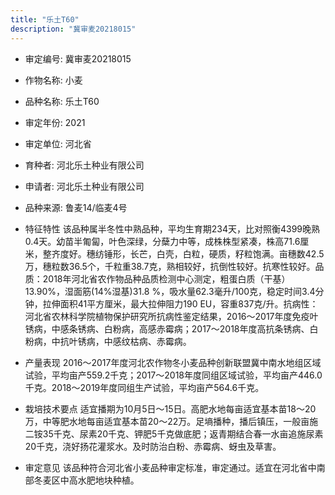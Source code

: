 ```yaml
---
title: "乐土T60"
description: "冀审麦20218015"
---
```

* 审定编号:  冀审麦20218015

*  作物名称:  小麦

*  品种名称:  乐土T60

*  审定年份:  2021

*  审定单位:  河北省

* 育种者:  河北乐土种业有限公司

*  申请者:  河北乐土种业有限公司

*  品种来源:  鲁麦14/临麦4号

*  特征特性
该品种属半冬性中熟品种，平均生育期234天，比对照衡4399晚熟0.4天。幼苗半匍匐，叶色深绿，分蘖力中等，成株株型紧凑，株高71.6厘米，整齐度好。穗纺锤形，长芒，白壳，白粒，硬质，籽粒饱满。亩穗数42.5万，穗粒数36.5个，千粒重38.7克，熟相较好，抗倒性较好。抗寒性较好。品质：2018年河北省农作物品种品质检测中心测定，粗蛋白质（干基）13.90%，湿面筋(14%湿基)31.8 %，吸水量62.3毫升/100克，稳定时间3.4分钟，拉伸面积41平方厘米，最大拉伸阻力190 EU，容重837克/升。抗病性：河北省农林科学院植物保护研究所抗病性鉴定结果，2016～2017年度免疫叶锈病，中感条锈病、白粉病，高感赤霉病；2017～2018年度高抗条锈病、白粉病，中抗叶锈病，中感纹枯病、赤霉病。

*  产量表现
2016～2017年度河北农作物冬小麦品种创新联盟冀中南水地组区域试验，平均亩产559.2千克；2017～2018年度同组区域试验，平均亩产446.0千克。2018～2019年度同组生产试验，平均亩产564.6千克。

*  栽培技术要点
适宜播期为10月5日～15日。高肥水地每亩适宜基本苗18～20万，中等肥水地每亩适宜基本苗20～22万。足墒播种，播后镇压，一般亩施二铵35千克、尿素20千克、钾肥5千克做底肥；返青期结合春一水亩追施尿素20千克，浇好扬花灌浆水。及时防治白粉、赤霉病、蚜虫及草害。

*  审定意见
该品种符合河北省小麦品种审定标准，审定通过。适宜在河北省中南部冬麦区中高水肥地块种植。
